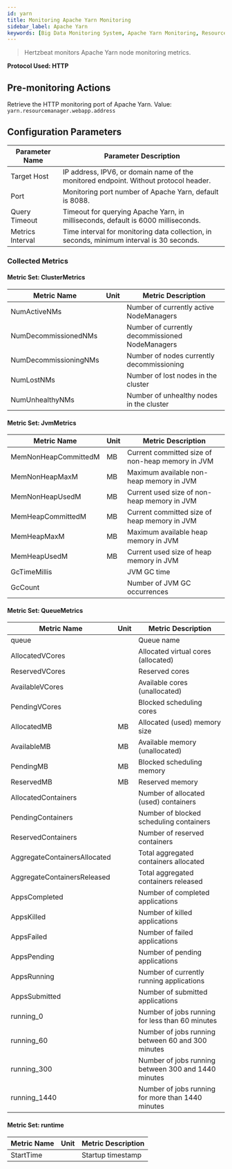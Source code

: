 ```yaml
---
id: yarn
title: Monitoring Apache Yarn Monitoring
sidebar_label: Apache Yarn
keywords: [Big Data Monitoring System, Apache Yarn Monitoring, ResourceManager Monitoring]
---
```


> Hertzbeat monitors Apache Yarn node monitoring metrics.

**Protocol Used: HTTP**

## Pre-monitoring Actions

Retrieve the HTTP monitoring port of Apache Yarn. Value: `yarn.resourcemanager.webapp.address`

## Configuration Parameters

|  Parameter Name  |                                   Parameter Description                                   |
|------------------|-------------------------------------------------------------------------------------------|
| Target Host      | IP address, IPV6, or domain name of the monitored endpoint. Without protocol header.      |
| Port             | Monitoring port number of Apache Yarn, default is 8088.                                   |
| Query Timeout    | Timeout for querying Apache Yarn, in milliseconds, default is 6000 milliseconds.          |
| Metrics Interval | Time interval for monitoring data collection, in seconds, minimum interval is 30 seconds. |

### Collected Metrics

#### Metric Set: ClusterMetrics

|      Metric Name      | Unit |               Metric Description                |
|-----------------------|------|-------------------------------------------------|
| NumActiveNMs          |      | Number of currently active NodeManagers         |
| NumDecommissionedNMs  |      | Number of currently decommissioned NodeManagers |
| NumDecommissioningNMs |      | Number of nodes currently decommissioning       |
| NumLostNMs            |      | Number of lost nodes in the cluster             |
| NumUnhealthyNMs       |      | Number of unhealthy nodes in the cluster        |

#### Metric Set: JvmMetrics

|     Metric Name      | Unit |                Metric Description                |
|----------------------|------|--------------------------------------------------|
| MemNonHeapCommittedM | MB   | Current committed size of non-heap memory in JVM |
| MemNonHeapMaxM       | MB   | Maximum available non-heap memory in JVM         |
| MemNonHeapUsedM      | MB   | Current used size of non-heap memory in JVM      |
| MemHeapCommittedM    | MB   | Current committed size of heap memory in JVM     |
| MemHeapMaxM          | MB   | Maximum available heap memory in JVM             |
| MemHeapUsedM         | MB   | Current used size of heap memory in JVM          |
| GcTimeMillis         |      | JVM GC time                                      |
| GcCount              |      | Number of JVM GC occurrences                     |

#### Metric Set: QueueMetrics

|         Metric Name          | Unit |                 Metric Description                  |
|------------------------------|------|-----------------------------------------------------|
| queue                        |      | Queue name                                          |
| AllocatedVCores              |      | Allocated virtual cores (allocated)                 |
| ReservedVCores               |      | Reserved cores                                      |
| AvailableVCores              |      | Available cores (unallocated)                       |
| PendingVCores                |      | Blocked scheduling cores                            |
| AllocatedMB                  | MB   | Allocated (used) memory size                        |
| AvailableMB                  | MB   | Available memory (unallocated)                      |
| PendingMB                    | MB   | Blocked scheduling memory                           |
| ReservedMB                   | MB   | Reserved memory                                     |
| AllocatedContainers          |      | Number of allocated (used) containers               |
| PendingContainers            |      | Number of blocked scheduling containers             |
| ReservedContainers           |      | Number of reserved containers                       |
| AggregateContainersAllocated |      | Total aggregated containers allocated               |
| AggregateContainersReleased  |      | Total aggregated containers released                |
| AppsCompleted                |      | Number of completed applications                    |
| AppsKilled                   |      | Number of killed applications                       |
| AppsFailed                   |      | Number of failed applications                       |
| AppsPending                  |      | Number of pending applications                      |
| AppsRunning                  |      | Number of currently running applications            |
| AppsSubmitted                |      | Number of submitted applications                    |
| running_0                    |      | Number of jobs running for less than 60 minutes     |
| running_60                   |      | Number of jobs running between 60 and 300 minutes   |
| running_300                  |      | Number of jobs running between 300 and 1440 minutes |
| running_1440                 |      | Number of jobs running for more than 1440 minutes   |

#### Metric Set: runtime

| Metric Name | Unit | Metric Description |
|-------------|------|--------------------|
| StartTime   |      | Startup timestamp  |

